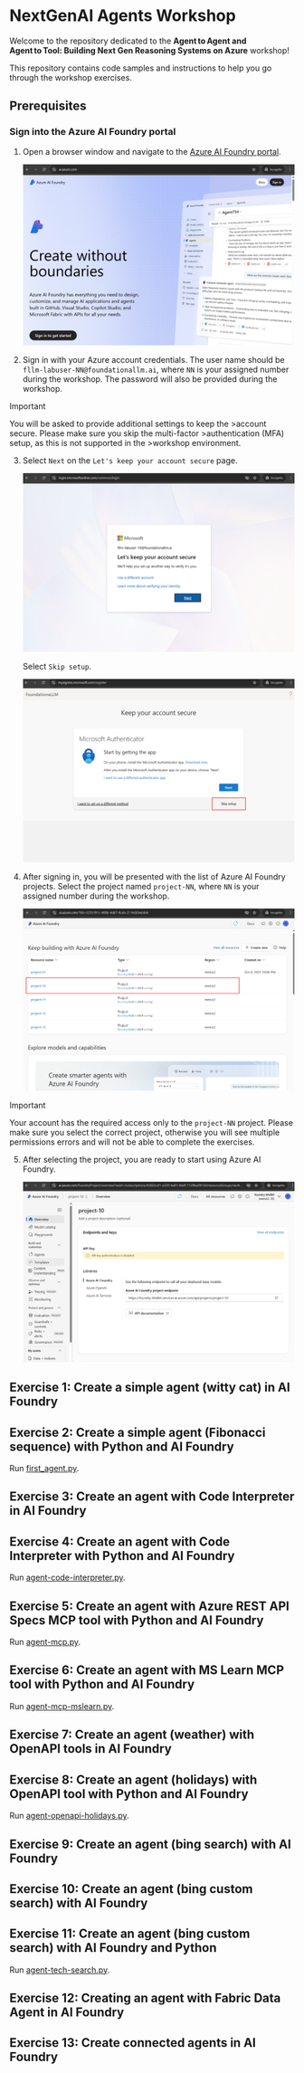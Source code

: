 # NextGenAI Agents Workshop

Welcome to the repository dedicated to the **Agent to Agent and Agent to Tool: Building Next Gen Reasoning Systems on Azure** workshop!

This repository contains code samples and instructions to help you go through the workshop exercises.

## Prerequisites

### Sign into the Azure AI Foundry portal

1. Open a browser window and navigate to the [Azure AI Foundry portal](https://ai.azure.com/).

    ![Azure AI Foundry portal](./media/ex00-aifoundry-portal.png)

2. Sign in with your Azure account credentials. The user name should be `fllm-labuser-NN@foundationallm.ai`, where `NN` is your assigned number during the workshop. The password will also be provided during the workshop.

>[!IMPORTANT]
>You will be asked to provide additional settings to keep the >account secure. Please make sure you skip the multi-factor >authentication (MFA) setup, as this is not supported in the >workshop environment.

3. Select `Next` on the `Let's keep your account secure` page.

    ![Keep your account secure](./media/ex00-keep-account-secure.png)

    Select `Skip setup`.

    ![Skip setup](./media/ex00-skip-setup.png)

4. After signing in, you will be presented with the list of Azure AI Foundry projects. Select the project named `project-NN`, where `NN` is your assigned number during the workshop.

    ![Select project](./media/ex00-select-project.png)

>[!IMPORTANT]
Your account has the required access only to the `project-NN` project. Please make sure you select the correct project, otherwise you will see multiple permissions errors and will not be able to complete the exercises.

5. After selecting the project, you are ready to start using Azure AI Foundry.

   ![AI Foundry project](./media/ex00-aifoundry-project.png)

## Exercise 1: Create a simple agent (witty cat) in AI Foundry ##



## Exercise 2: Create a simple agent (Fibonacci sequence) with Python and AI Foundry ##

Run [first_agent.py](./first-agent.py).

## Exercise 3: Create an agent with Code Interpreter in AI Foundry ##

## Exercise 4: Create an agent with Code Interpreter with Python and AI Foundry ##

Run [agent-code-interpreter.py](./agent-code-interpreter.py).

## Exercise 5: Create an agent with Azure REST API Specs MCP tool with Python and AI Foundry ##

Run [agent-mcp.py](./agent-mcp.py).

## Exercise 6: Create an agent with MS Learn MCP tool with Python and AI Foundry ##

Run [agent-mcp-mslearn.py](./agent-mcp-mslearn.py).

## Exercise 7: Create an agent (weather) with OpenAPI tools in AI Foundry ##

## Exercise 8: Create an agent (holidays) with OpenAPI tool with Python and AI Foundry ##

Run [agent-openapi-holidays.py](./agent-openapi-holidays.py).

## Exercise 9: Create an agent (bing search) with AI Foundry ##

## Exercise 10: Create an agent (bing custom search) with AI Foundry ##

## Exercise 11: Create an agent (bing custom search) with AI Foundry and Python ##

Run [agent-tech-search.py](./agent-tech-search.py).

## Exercise 12: Creating an agent with Fabric Data Agent in AI Foundry ##

## Exercise 13: Create connected agents in AI Foundry ##